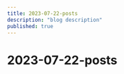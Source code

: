 ```yaml
---
title: 2023-07-22-posts
description: "blog description"
published: true
---
```


# 2023-07-22-posts
